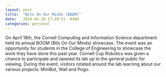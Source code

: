 ```yaml
---
layout: post
title:  "Bits On Our Minds (BOOM)"
date:   2018-04-18 17:19:51 -0400
categories: personal
---
```


On April 18th, the Cornell Computing and Information Science department held its annual BOOM (Bits On Our Minds) showcase. The event was an opportunity for students in the College of Engineering to showcase the work they have done this past year. Cornell Cup Robotics was given a chance to participate and opened its lab up to the general public for viewing. During the event, visitors rotated around the lab learning about our various projects: MiniBot, Wall and Pogo. 

[jekyll-docs]: https://jekyllrb.com/docs/home
[jekyll-gh]:   https://github.com/jekyll/jekyll
[jekyll-talk]: https://talk.jekyllrb.com/
